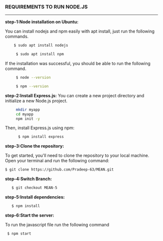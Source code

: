 
### REQUIREMENTS TO RUN NODE.JS
***

**step-1:Node installation on Ubuntu:**

  You can install nodejs and npm easily with apt install, just run the following commands.
  ```sh
      $ sudo apt install nodejs
   ``` 

 ```sh
      $ sudo apt install npm
``` 
   If the installation was successful, you should be able to run the following    command.

```sh
     $ node --version
   ``` 

 ```sh
      $ npm --version
``` 
**step-2:Install Express.js:**
You can create a new project directory and initialize a new Node.js project.
 ```sh
      mkdir myapp
      cd myapp
      npm init -y
``` 
Then, install Express.js using npm:
```sh
      $ npm install express
``` 
    
 **step-3:Clone the repository:**

   To get started, you'll need to clone the repository to your local machine. Open your terminal and run the following command:

   ```bash
   $ git clone https://github.com/Pradeep-63/MEAN.git
 ```
**step-4:Switch Branch:**
```bash
   $ git checkout MEAN-5
 ```
**step-5:Install dependencies:**
```bash
   $ npm install
 ```
**step-6:Start the server:**

   To run the  javascript file run the following command
  ```sh
   $ npm start
   ```
